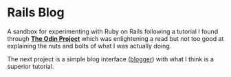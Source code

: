 # Rails Blog

A sandbox for experimenting with Ruby on Rails following a tutorial I found through **[The Odin Project](http://www.theodinproject.com/)** which was enlightening a read but not too good at explaining the nuts and bolts of what I was actually doing.

The next project is a simple blog interface ([blogger](https://github.com/ArkWist/blogger)) with what I think is a superior tutorial.
